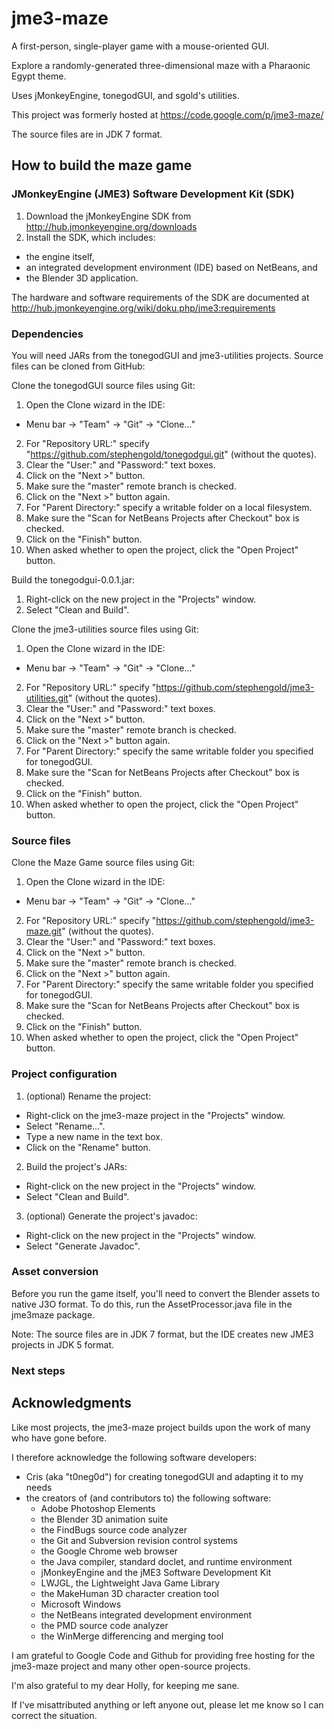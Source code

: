 # jme3-maze

A first-person, single-player game with a mouse-oriented GUI.

Explore a randomly-generated three-dimensional maze with a Pharaonic Egypt theme.

Uses jMonkeyEngine, tonegodGUI, and sgold's utilities.

This project was formerly hosted at https://code.google.com/p/jme3-maze/

The source files are in JDK 7 format.


## How to build the maze game

### JMonkeyEngine (JME3) Software Development Kit (SDK)

 1. Download the jMonkeyEngine SDK from http://hub.jmonkeyengine.org/downloads
 2. Install the SDK, which includes:
   + the engine itself,
   + an integrated development environment (IDE) based on NetBeans, and
   + the Blender 3D application.

The hardware and software requirements of the SDK are documented at 
http://hub.jmonkeyengine.org/wiki/doku.php/jme3:requirements

### Dependencies

You will need JARs from the tonegodGUI and jme3-utilities projects. 
Source files can be cloned from GitHub:

Clone the tonegodGUI source files using Git:
 1. Open the Clone wizard in the IDE:
   + Menu bar -> "Team" -> "Git" -> "Clone..."
 2. For "Repository URL:" specify 
    "https://github.com/stephengold/tonegodgui.git" (without the quotes).
 3. Clear the "User:" and "Password:" text boxes.
 4. Click on the "Next >" button.
 5. Make sure the "master" remote branch is checked.
 6. Click on the "Next >" button again.
 7. For "Parent Directory:" specify a writable folder on a local filesystem.
 8. Make sure the "Scan for NetBeans Projects after Checkout" box is checked.
 9. Click on the "Finish" button.
10. When asked whether to open the project, click the "Open Project" button.

Build the tonegodgui-0.0.1.jar:
 1. Right-click on the new project in the "Projects" window.
 2. Select "Clean and Build".

Clone the jme3-utilities source files using Git:
 1. Open the Clone wizard in the IDE:
   + Menu bar -> "Team" -> "Git" -> "Clone..."
 2. For "Repository URL:" specify 
    "https://github.com/stephengold/jme3-utilities.git" (without the quotes).
 3. Clear the "User:" and "Password:" text boxes.
 4. Click on the "Next >" button.
 5. Make sure the "master" remote branch is checked.
 6. Click on the "Next >" button again.
 7. For "Parent Directory:" specify the same writable folder you specified 
    for tonegodGUI.
 8. Make sure the "Scan for NetBeans Projects after Checkout" box is checked.
 9. Click on the "Finish" button.
10. When asked whether to open the project, click the "Open Project" button.

### Source files

Clone the Maze Game source files using Git:
 1. Open the Clone wizard in the IDE:
   + Menu bar -> "Team" -> "Git" -> "Clone..."
 2. For "Repository URL:" specify 
    "https://github.com/stephengold/jme3-maze.git" (without the quotes).
 3. Clear the "User:" and "Password:" text boxes.
 4. Click on the "Next >" button.
 5. Make sure the "master" remote branch is checked.
 6. Click on the "Next >" button again.
 7. For "Parent Directory:" specify the same writable folder you specified 
    for tonegodGUI.
 8. Make sure the "Scan for NetBeans Projects after Checkout" box is checked.
 9. Click on the "Finish" button.
10. When asked whether to open the project, click the "Open Project" button.

### Project configuration

 1. (optional) Rename the project:
  + Right-click on the jme3-maze project in the "Projects" window.
  + Select "Rename...".
  + Type a new name in the text box.
  + Click on the "Rename" button.
 2. Build the project's JARs:
  + Right-click on the new project in the "Projects" window.
  + Select "Clean and Build".
 3. (optional) Generate the project's javadoc:
  + Right-click on the new project in the "Projects" window.
  + Select "Generate Javadoc".

### Asset conversion

Before you run the game itself, you'll need to convert the Blender assets to 
native J3O format. To do this, run the AssetProcessor.java file in the jme3maze 
package.

Note: The source files are in JDK 7 format, but the IDE creates new JME3 
projects in JDK 5 format.
        
### Next steps


## Acknowledgments

Like most projects, the jme3-maze project builds upon the work of many who 
have gone before.

I therefore acknowledge the following software developers:
+ Cris (aka "t0neg0d") for creating tonegodGUI and adapting it to my needs
+ the creators of (and contributors to) the following software:
  + Adobe Photoshop Elements
  + the Blender 3D animation suite
  + the FindBugs source code analyzer
  + the Git and Subversion revision control systems
  + the Google Chrome web browser
  + the Java compiler, standard doclet, and runtime environment
  + jMonkeyEngine and the jME3 Software Development Kit
  + LWJGL, the Lightweight Java Game Library
  + the MakeHuman 3D character creation tool
  + Microsoft Windows
  + the NetBeans integrated development environment
  + the PMD source code analyzer
  + the WinMerge differencing and merging tool

I am grateful to Google Code and Github for providing free hosting for the 
jme3-maze project and many other open-source projects.

I'm also grateful to my dear Holly, for keeping me sane.

If I've misattributed anything or left anyone out, please let me know so I can 
correct the situation.